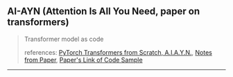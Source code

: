 
## AI-AYN (Attention Is All You Need, paper on transformers)

> Transformer model as code
>
> references: [PyTorch Transformers from Scratch, A.I.A.Y.N.](https://www.youtube.com/watch?v=U0s0f995w14), [Notes from Paper](https://github.com/abhishekkr/tutorials_as_code/blob/master/talks-articles/machine-learning/paper-Attention-is-All-You-Need.md), [Paper's Link of Code Sample](https://github.com/tensorflow/tensor2tensor)


---

